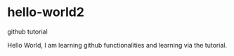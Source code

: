 # hello-world2
github tutorial

Hello World, I am learning github functionalities and learning via the tutorial.
